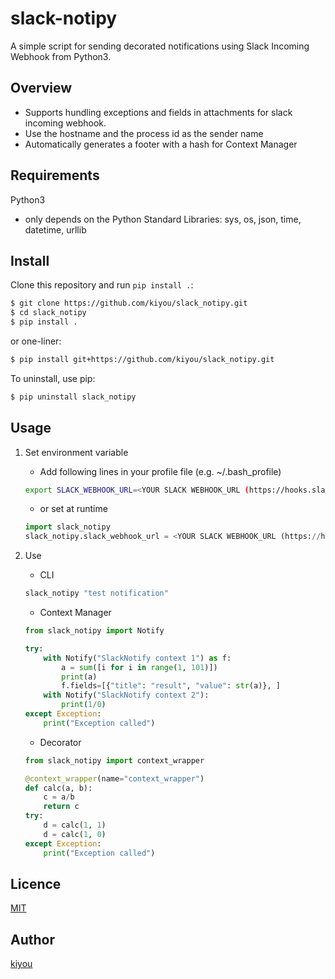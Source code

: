 # slack-notipy
A simple script for sending decorated notifications using Slack Incoming Webhook from Python3.

## Overview
- Supports hundling exceptions and fields in attachments for slack incoming webhook.
- Use the hostname and the process id as the sender name
- Automatically generates a footer with a hash for Context Manager

## Requirements
Python3
- only depends on the Python Standard Libraries: sys, os, json, time, datetime, urllib

## Install
Clone this repository and run `pip install .`:

``` bash
$ git clone https://github.com/kiyou/slack_notipy.git
$ cd slack_notipy
$ pip install .
```

or one-liner:

``` bash
$ pip install git+https://github.com/kiyou/slack_notipy.git
```

To uninstall, use pip:

``` bash
$ pip uninstall slack_notipy
```

## Usage
1. Set environment variable
    - Add following lines in your profile file (e.g. ~/.bash_profile)

    ``` sh
    export SLACK_WEBHOOK_URL=<YOUR SLACK WEBHOOK_URL (https://hooks.slack.com/services/*****/*****)>
    ```

    - or set at runtime

    ``` python
    import slack_notipy
    slack_notipy.slack_webhook_url = <YOUR SLACK WEBHOOK_URL (https://hooks.slack.com/services/*****/*****)>
    ```


2. Use
    - CLI
    ``` bash
    slack_notipy "test notification"
    ```

    - Context Manager

    ``` python
    from slack_notipy import Notify

    try:
        with Notify("SlackNotify context 1") as f:
            a = sum([i for i in range(1, 101)])
            print(a)
            f.fields=[{"title": "result", "value": str(a)}, ]
        with Notify("SlackNotify context 2"):
            print(1/0)
    except Exception:
        print("Exception called")
    ```


    - Decorator

    ``` python
    from slack_notipy import context_wrapper

    @context_wrapper(name="context_wrapper")
    def calc(a, b):
        c = a/b
        return c
    try:
        d = calc(1, 1)
        d = calc(1, 0)
    except Exception:
        print("Exception called")
    ```

## Licence
[MIT](https://opensource.org/licenses/mit-license.php)

## Author
[kiyou](https://github.com/kiyou)
